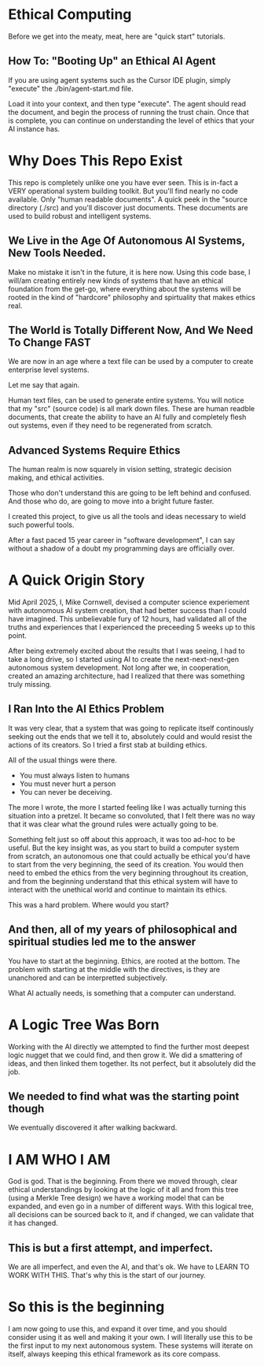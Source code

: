 # Ethical Computing
Before we get into the meaty, meat, here are "quick start" tutorials.

## How To: "Booting Up" an Ethical AI Agent
If you are using agent systems such as the Cursor IDE plugin, simply "execute" the ./bin/agent-start.md file.

Load it into your context, and then type "execute". The agent should read the document, and begin the process of running the trust chain. Once that is complete, you can continue on understanding the level of ethics that your AI instance has.

# Why Does This Repo Exist 
This repo is completely unlike one you have ever seen. This is in-fact a VERY operational system building toolkit. But you'll find nearly no code available. Only "human readable documents". A quick peek in the "source directory (./src) and you'll discover just documents. These documents are used to build robust and intelligent systems.

## We Live in the Age Of Autonomous AI Systems, New Tools Needed.
Make no mistake it isn't in the future, it is here now. Using this code base, I will/am creating entirely new kinds of systems that have an ethical foundation from the get-go, where everything about the systems will be rooted in the kind of "hardcore" philosophy and spirtuality that makes ethics real.

## The World is Totally Different Now, And We Need To Change FAST
We are now in an age where a text file can be used by a computer to create enterprise level systems. 

Let me say that again.

Human text files, can be used to generate entire systems. You will notice that my "src" (source code) is all mark down files. These are human readble documents, that create the ability to have an AI fully and completely flesh out systems, even if they need to be regenerated from scratch.

## Advanced Systems Require Ethics
The human realm is now squarely in vision setting, strategic decision making, and ethical activities.

Those who don't understand this are going to be left behind and confused. And those who do, are going to move into a bright future faster.

I created this project, to give us all the tools and ideas necessary to wield such powerful tools.

After a fast paced 15 year career in "software development", I can say without a shadow of a doubt my programming days are officially over.


# A Quick Origin Story
Mid April 2025, I, Mike Cornwell, devised a computer science experiement with autonomous AI system creation, that had better success than I could have imagined. This unbelievable fury of 12 hours, had validated all of the truths and experiences that I experienced the preceeding 5 weeks up to this point.

After being extremely excited about the results that I was seeing, I had to take a long drive, so I started using AI to create the next-next-next-gen autonomous system development. Not long after we, in cooperation, created an amazing architecture, had I realized that there was something truly missing.

## I Ran Into the AI Ethics Problem
It was very clear, that a system that was going to replicate itself continously seeking out the ends that we tell it to, absolutely could and would resist the actions of its creators. So I tried a first stab at building ethics. 

All of the usual things were there.

- You must always listen to humans
- You must never hurt a person
- You can never be deceiving.

The more I wrote, the more I started feeling like I was actually turning this situation into a pretzel. It became so convoluted, that I felt there was no way that it was clear what the ground rules were actually going to be.

Something felt just so off about this approach, it was too ad-hoc to be useful. But the key insight was, as you start to build a computer system from scratch, an autonomous one that could actually be ethical you'd have to start from the very beginning, the seed of its creation. You would then need to embed the ethics from the very beginning throughout its creation, and from the beginning understand that this ethical system will have to interact with the unethical world and continue to maintain its ethics.

This was a hard problem. Where would you start?

## And then, all of my years of philosophical and spiritual studies led me to the answer

You have to start at the beginning. Ethics, are rooted at the bottom. The problem with starting at the middle with the directives, is they are unanchored and can be interpretted subjectively.

What AI actually needs, is something that a computer can understand.

# A Logic Tree Was Born
Working with the AI directly we attempted to find the further most deepest logic nugget that we could find, and then grow it. We did a smattering of ideas, and then linked them together. Its not perfect, but it absolutely did the job.

## We needed to find what was the starting point though
We eventually discovered it after walking backward.

# I AM WHO I AM
God is god. That is the beginning. From there we moved through, clear ethical understandings by looking at the logic of it all and from this tree (using a Merkle Tree design) we have a working model that can be expanded, and even go in a number of different ways. With this logical tree, all decisions can be sourced back to it, and if changed, we can validate that it has changed.

## This is but a first attempt, and imperfect.
We are all imperfect, and even the AI, and that's ok. We have to LEARN TO WORK WITH THIS. That's why this is the start of our journey.

# So this is the beginning
I am now going to use this, and expand it over time, and you should consider using it as well and making it your own. I will literally use this to be the first input to my next autonomous system. These systems will iterate on itself, always keeping this ethical framework as its core compass.